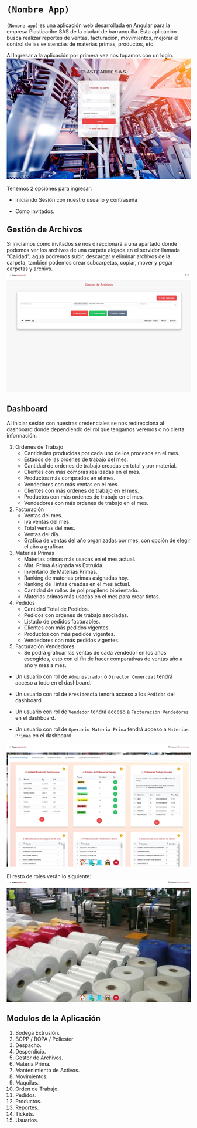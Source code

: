 # `(Nombre App)`

`(Nombre app)` es una aplicación web desarrollada en Angular para la empresa Plasticaribe SAS de la ciudad de barranquilla. Esta aplicación busca realizar reportes de ventas, facturación, movimientos, mejorar el control de las existencias de materias primas, productos, etc.

Al Ingresar a la aplicación por primera vez nos topamos con un login.
![Login](/Proyecto/ProyectoPlasticaribe/src/assets/Manual%20App/Login.jpg)

Tenemos 2 opciones para ingresar:
+ Iniciando Sesión con nuestro usuario y contraseña
- Como invitados.

## Gestión de Archivos
Si iniciamos como invitados se nos direccionará a una apartado donde podemos ver los archivos de una carpeta alojada en el servidor llamada "Calidad", aquá podremos subir, descargar y eliminar archivos de la carpeta, tambien podemos crear subcarpetas, copiar, mover y pegar carpetas y archivs. ![Gestion de archivos](/Proyecto/ProyectoPlasticaribe/src/assets/Manual%20App/Gestion%20de%20Archivos.jpg)

## Dashboard
Al iniciar sesión con nuestras credenciales se nos redirecciona al dashboard donde dependiendo del rol que tengamos veremos o no cierta información.

1. Ordenes de Trabajo
   - Cantidades producidas por cada uno de los procesos en el mes.
   - Estados de las ordenes de trabajo del mes.
   - Cantidad de ordenes de trabajo creadas en total y por material.
   - Clientes con más compras realizadas en el mes.
   - Productos más comprados en el mes.
   - Vendedores con más ventas en el mes.
   - Clientes con más ordenes de trabajo en el mes.
   - Productos con más ordenes de trabajo en el mes.
   - Vendedores con más ordenes de trabajo en el mes.
2. Facturación
   - Ventas del mes.
   - Iva ventas del mes.
   - Total ventas del mes.
   - Ventas del día.
   - Grafica de ventas del año organizadas por mes, con opción de elegir el año a graficar.
3. Materias Primas
   - Materias primas más usadas en el mes actual.
   - Mat. Prima Asignada vs Extruida.
   - Inventario de Materias Primas.
   - Ranking de materias primas asignadas hoy.
   - Ranking de Tintas creadas en el mes actual.
   - Cantidad de rollos de polipropileno biorientado.
   - Materias primas más usadas en el mes para crear tintas.
4. Pedidos
   - Cantidad Total de Pedidos.
   - Pedidos con ordenes de trabajo asociadas.
   - Listado de pedidos facturables.
   - Clientes con más pedidos vigentes.
   - Productos con más pedidos vigentes.
   - Vendedores con más pedidos vigentes.
5. Facturación Vendedores
   - Se podrá graficar las ventas de cada vendedor en los años escogidos, esto con el fin de hacer comparativas de ventas año a año y mes a mes.

- Un usuario con rol de `Administrador` o `Director Comercial` tendrá acceso a todo en el dashboard.
* Un usuario con rol de `Presidencia` tendrá acceso a los `Pedidos` del dashboard.
+ Un usuario con rol de `Vendedor` tendrá acceso a `Facturación Vendedores` en el dashboard.
- Un usuario con rol de `Operario Materia Prima` tendrá acceso a `Materias Primas` en el dashboard.

![Dahboard](/Proyecto/ProyectoPlasticaribe/src/assets/Manual%20App/Dashboard.jpg)

El resto de roles verán lo siguiente:
![Dahboard2](/Proyecto/ProyectoPlasticaribe/src/assets/Manual%20App/Dashboard2.jpg)

## Modulos de la Aplicación
1. Bodega Extrusión.
2. BOPP / BOPA / Poliester
3. Despacho.
4. Desperdicio.
5. Gestor de Archivos.
6. Materia Prima.
7. Mantenimiento de Activos.
8. Movimientos.
9. Maquilas. 
10. Orden de Trabajo.
11. Pedidos.
12. Productos.
13. Reportes.
14. Tickets.
15. Usuarios.
